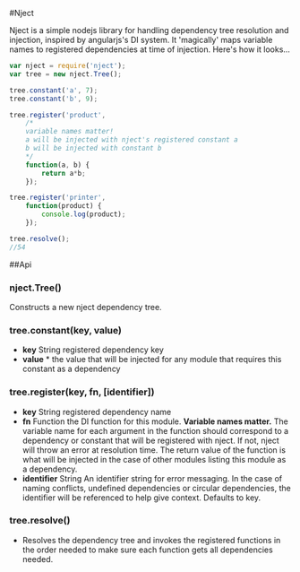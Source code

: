 #Nject

Nject is a simple nodejs library for handling dependency tree resolution and injection, inspired by angularjs's DI system. It 'magically' maps variable names to registered dependencies at time of injection. Here's how it looks...

```javascript
var nject = require('nject');
var tree = new nject.Tree();

tree.constant('a', 7);
tree.constant('b', 9);

tree.register('product',
    /*
    variable names matter!
    a will be injected with nject's registered constant a
    b will be injected with constant b
    */
    function(a, b) {
        return a*b;
    });

tree.register('printer',
    function(product) {
        console.log(product);
    });

tree.resolve();
//54

```

##Api

### nject.Tree()

Constructs a new nject dependency tree.

### tree.constant(key, value)

 - **key** String registered dependency key
 - **value** * the value that will be injected for any module that requires this constant as a dependency

### tree.register(key, fn, [identifier])

 - **key** String registered dependency name
 - **fn** Function the DI function for this module. **Variable names matter.** The variable name for each argument in the function should correspond to a dependency or constant that will be registered with nject. If not, nject will throw an error at resolution time. The return value of the function is what will be injected in the case of other modules listing this module as a dependency.
 - **identifier** String An identifier string for error messaging. In the case of naming conflicts, undefined dependencies or circular dependencies, the identifier will be referenced to help give context. Defaults to key.

 ### tree.resolve()

 - Resolves the dependency tree and invokes the registered functions in the order needed to make sure each function gets all dependencies needed.

